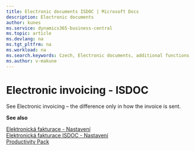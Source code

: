 ```yaml
---
title: Electronic documents ISDOC | Microsoft Docs
description: Electronic documents
author: kunes
ms.service: dynamics365-business-central
ms.topic: article
ms.devlang: na
ms.tgt_pltfrm: na
ms.workload: na
ms.search.keywords: Czech, Electronic documents, additional functions
ms.author: v-makune
---
```

# Electronic invoicing - ISDOC

See Electronic invoicing – the difference only in how the invoice is sent.

**See also**

[Elektronická fakturace - Nastavení](elektronic-dokuments-setup.md)  
[Elektronická fakturace ISDOC - Nastavení](elektronic-dokuments-isdoc-setup.md)  
[Productivity Pack](productivity-pack.md)
